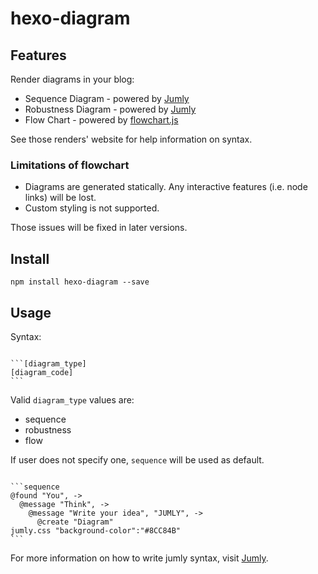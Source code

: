 hexo-diagram
===================

## Features

Render diagrams in your blog:
* Sequence Diagram - powered by [Jumly][Jumly]
* Robustness Diagram - powered by [Jumly][Jumly]
* Flow Chart - powered by [flowchart.js][flowchart.js]

See those renders' website for help information on syntax.

### Limitations of flowchart

* Diagrams are generated statically. Any interactive features (i.e. node links) will be lost.
* Custom styling is not supported.

Those issues will be fixed in later versions.

## Install

```shell
npm install hexo-diagram --save
```

## Usage

Syntax:

<pre lang="markdown"><code>
```[diagram_type]
[diagram_code]
```
</code></pre>

Valid `diagram_type` values are:

* sequence
* robustness
* flow

If user does not specify one, `sequence` will be used as default.

<pre lang="markdown"><code>
```sequence
@found "You", ->
  @message "Think", ->
    @message "Write your idea", "JUMLY", ->
      @create "Diagram"
jumly.css "background-color":"#8CC84B"
```
</code></pre>

For more information on how to write jumly syntax, visit [Jumly][Jumly].

[Jumly]: http://jumly.tmtk.net/
[flowchart.js]: http://adrai.github.io/flowchart.js/
